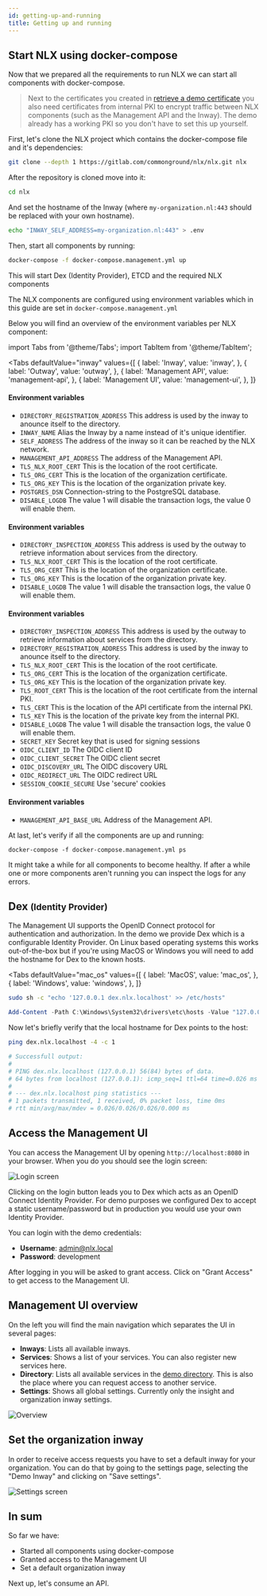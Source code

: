 ```yaml
---
id: getting-up-and-running
title: Getting up and running
---
```



## Start NLX using docker-compose

Now that we prepared all the requirements to run NLX we can start all components with docker-compose.

> Next to the certificates you created in [retrieve a demo certificate](../retrieve-a-demo-certificate.md) you also need certificates from internal PKI to encrypt traffic between NLX components (such as the Management API and the Inway). The demo already has a working PKI so you don't have to set this up yourself.

First, let's clone the NLX project which contains the docker-compose file and it's dependencies:

```bash
git clone --depth 1 https://gitlab.com/commonground/nlx/nlx.git nlx
```

After the repository is cloned move into it:

```bash
cd nlx
```

And set the hostname of the Inway (where `my-organization.nl:443` should be replaced with your own hostname).

```bash
echo "INWAY_SELF_ADDRESS=my-organization.nl:443" > .env
```

Then, start all components by running:

```bash
docker-compose -f docker-compose.management.yml up
```

This will start Dex (Identity Provider), ETCD and the required NLX components

The NLX components are configured using environment variables which in this guide are set in  `docker-compose.management.yml`

Below you will find an overview of the environment variables per NLX component:

import Tabs from '@theme/Tabs';
import TabItem from '@theme/TabItem';

<Tabs
  defaultValue="inway"
  values={[
    { label: 'Inway', value: 'inway', },
    { label: 'Outway', value: 'outway', },
    { label: 'Management API', value: 'management-api', },
    { label: 'Management UI', value: 'management-ui', },
  ]}
>
<TabItem value="inway">

#### Environment variables

- `DIRECTORY_REGISTRATION_ADDRESS` This address is used by the inway to anounce itself to the directory.
- `INWAY_NAME` Alias the Inway by a name instead of it's unique identifier.
- `SELF_ADDRESS` The address of the inway so it can be reached by the NLX network.
- `MANAGEMENT_API_ADDRESS` The address of the Management API.
- `TLS_NLX_ROOT_CERT` This is the location of the root certificate.
- `TLS_ORG_CERT` This is the location of the organization certificate.
- `TLS_ORG_KEY` This is the location of the organization private key.
- `POSTGRES_DSN` Connection-string to the PostgreSQL database.
- `DISABLE_LOGDB` The value 1 will disable the transaction logs, the value 0 will enable them.

</TabItem>

<TabItem value="outway">

#### Environment variables

- `DIRECTORY_INSPECTION_ADDRESS` This address is used by the outway to retrieve information about services from the directory.
- `TLS_NLX_ROOT_CERT` This is the location of the root certificate.
- `TLS_ORG_CERT` This is the location of the organization certificate.
- `TLS_ORG_KEY` This is the location of the organization private key.
- `DISABLE_LOGDB` The value 1 will disable the transaction logs, the value 0 will enable them.

</TabItem>

<TabItem value="management-api">

#### Environment variables

- `DIRECTORY_INSPECTION_ADDRESS` This address is used by the outway to retrieve information about services from the directory.
- `DIRECTORY_REGISTRATION_ADDRESS` This address is used by the inway to anounce itself to the directory.
- `TLS_NLX_ROOT_CERT` This is the location of the root certificate.
- `TLS_ORG_CERT` This is the location of the organization certificate.
- `TLS_ORG_KEY` This is the location of the organization private key.
- `TLS_ROOT_CERT` This is the location of the root certificate from the internal PKI.
- `TLS_CERT` This is the location of the API certificate from the internal PKI.
- `TLS_KEY` This is the location of the private key from the internal PKI.
- `DISABLE_LOGDB` The value 1 will disable the transaction logs, the value 0 will enable them.
- `SECRET_KEY` Secret key that is used for signing sessions
- `OIDC_CLIENT_ID` The OIDC client ID
- `OIDC_CLIENT_SECRET` The OIDC client secret
- `OIDC_DISCOVERY_URL` The OIDC discovery URL
- `OIDC_REDIRECT_URL` The OIDC redirect URL
- `SESSION_COOKIE_SECURE` Use 'secure' cookies

</TabItem>

<TabItem value="management-ui">

#### Environment variables

- `MANAGEMENT_API_BASE_URL` Address of the Management API.

</TabItem>
</Tabs>

At last, let's verify if all the components are up and running:

```
docker-compose -f docker-compose.management.yml ps
```

It might take a while for all components to become healthy.
If after a while one or more components aren't running you can inspect the logs for any errors.


## Dex <small>(Identity Provider)</small>

The Management UI supports the OpenID Connect protocol for authentication and authorization.
In the demo we provide Dex which is a configurable Identity Provider.
On Linux based operating systems this works out-of-the-box but if you're using MacOS or Windows you will need to add the hostname for Dex to the known hosts.

<Tabs
  defaultValue="mac_os"
  values={[
    { label: 'MacOS', value: 'mac_os', },
    { label: 'Windows', value: 'windows', },
  ]}
>

<TabItem value="mac_os">

```bash
sudo sh -c "echo '127.0.0.1 dex.nlx.localhost' >> /etc/hosts"
```

</TabItem>

<TabItem value="windows">

```powershell
Add-Content -Path C:\Windows\System32\drivers\etc\hosts -Value "127.0.0.1`tdex.nlx.localhost" -Force
```

</TabItem>
</Tabs>

Now let's briefly verify that the local hostname for Dex points to the host:

```bash
ping dex.nlx.localhost -4 -c 1

# Successfull output:
#
# PING dex.nlx.localhost (127.0.0.1) 56(84) bytes of data.
# 64 bytes from localhost (127.0.0.1): icmp_seq=1 ttl=64 time=0.026 ms
# 
# --- dex.nlx.localhost ping statistics ---
# 1 packets transmitted, 1 received, 0% packet loss, time 0ms
# rtt min/avg/max/mdev = 0.026/0.026/0.026/0.000 ms
```


## Access the Management UI

You can access the Management UI by opening `http://localhost:8080` in your browser.
When you do you should see the login screen:

![Login screen](/img/nlx-management-login-screen.png "Login screen")

Clicking on the login button leads you to Dex which acts as an OpenID Connect Identity Provider.
For demo purposes we configured Dex to accept a static username/password but in production you would use your own Identity Provider.

You can login with the demo credentials:

- **Username**: admin@nlx.local
- **Password**: development

After logging in you will be asked to grant access.
Click on "Grant Access" to get access to the Management UI.


## Management UI overview

On the left you will find the main navigation which separates the UI in several pages:

- **Inways**: Lists all available inways.
- **Services**: Shows a list of your services. You can also register new services here.
- **Directory**: Lists all available services in the [demo directory](https://directory.demo.nlx.io/). This is also the place where you can request access to another service.
- **Settings**: Shows all global settings. Currently only the insight and organization inway settings.

![Overview](/img/nlx-management-overview.png "Overview")


## Set the organization inway

In order to receive access requests you have to set a default inway for your organization.
You can do that by going to the settings page, selecting the "Demo Inway" and clicking on "Save settings".

![Settings screen](/img/nlx-management-settings-screen.png "Settings screen")


## In sum

So far we have:
- Started all components using docker-compose
- Granted access to the Management UI
- Set a default organization inway

Next up, let's consume an API.
